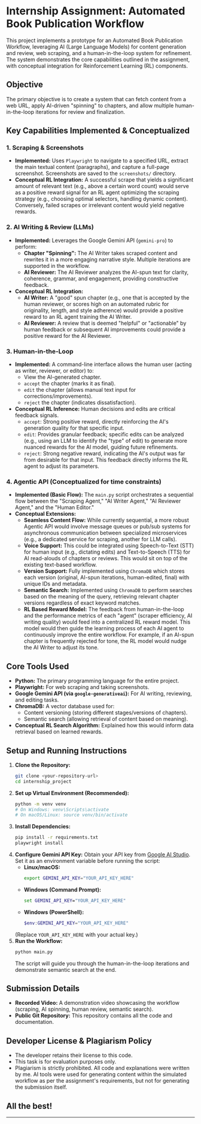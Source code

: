 # Internship Assignment: Automated Book Publication Workflow

This project implements a prototype for an Automated Book Publication Workflow, leveraging AI (Large Language Models) for content generation and review, web scraping, and a human-in-the-loop system for refinement. The system demonstrates the core capabilities outlined in the assignment, with conceptual integration for Reinforcement Learning (RL) components.

## Objective

The primary objective is to create a system that can fetch content from a web URL, apply AI-driven "spinning" to chapters, and allow multiple human-in-the-loop iterations for review and finalization.

## Key Capabilities Implemented & Conceptualized

### 1. Scraping & Screenshots
- **Implemented:** Uses `Playwright` to navigate to a specified URL, extract the main textual content (paragraphs), and capture a full-page screenshot. Screenshots are saved to the `screenshots/` directory.
- **Conceptual RL Integration:** A successful scrape that yields a significant amount of relevant text (e.g., above a certain word count) would serve as a positive reward signal for an RL agent optimizing the scraping strategy (e.g., choosing optimal selectors, handling dynamic content). Conversely, failed scrapes or irrelevant content would yield negative rewards.

### 2. AI Writing & Review (LLMs)
- **Implemented:** Leverages the Google Gemini API (`gemini-pro`) to perform:
    - **Chapter "Spinning":** The AI Writer takes scraped content and rewrites it in a more engaging narrative style. Multiple iterations are supported in the workflow.
    - **AI Reviewer:** The AI Reviewer analyzes the AI-spun text for clarity, coherence, grammar, and engagement, providing constructive feedback.
- **Conceptual RL Integration:**
    - **AI Writer:** A "good" spun chapter (e.g., one that is accepted by the human reviewer, or scores high on an automated rubric for originality, length, and style adherence) would provide a positive reward to an RL agent training the AI Writer.
    - **AI Reviewer:** A review that is deemed "helpful" or "actionable" by human feedback or subsequent AI improvements could provide a positive reward for the AI Reviewer.

### 3. Human-in-the-Loop
- **Implemented:** A command-line interface allows the human user (acting as writer, reviewer, or editor) to:
    - View the AI-generated chapter.
    - `accept` the chapter (marks it as final).
    - `edit` the chapter (allows manual text input for corrections/improvements).
    - `reject` the chapter (indicates dissatisfaction).
- **Conceptual RL Inference:** Human decisions and edits are critical feedback signals.
    - `accept`: Strong positive reward, directly reinforcing the AI's generation quality for that specific input.
    - `edit`: Provides granular feedback; specific edits can be analyzed (e.g., using an LLM to identify the "type" of edit) to generate more nuanced rewards for the AI model, guiding future refinements.
    - `reject`: Strong negative reward, indicating the AI's output was far from desirable for that input. This feedback directly informs the RL agent to adjust its parameters.

### 4. Agentic API (Conceptualized for time constraints)
- **Implemented (Basic Flow):** The `main.py` script orchestrates a sequential flow between the "Scraping Agent," "AI Writer Agent," "AI Reviewer Agent," and the "Human Editor."
- **Conceptual Extensions:**
    - **Seamless Content Flow:** While currently sequential, a more robust Agentic API would involve message queues or pub/sub systems for asynchronous communication between specialized microservices (e.g., a dedicated service for scraping, another for LLM calls).
    - **Voice Support:** This could be integrated using Speech-to-Text (STT) for human input (e.g., dictating edits) and Text-to-Speech (TTS) for AI read-alouds of chapters or reviews. This would sit on top of the existing text-based workflow.
    - **Version Support:** Fully implemented using `ChromaDB` which stores each version (original, AI-spun iterations, human-edited, final) with unique IDs and metadata.
    - **Semantic Search:** Implemented using `ChromaDB` to perform searches based on the meaning of the query, retrieving relevant chapter versions regardless of exact keyword matches.
    - **RL Based Reward Model:** The feedback from human-in-the-loop and the performance metrics of each "agent" (scraper efficiency, AI writing quality) would feed into a centralized RL reward model. This model would then guide the learning process of each AI agent to continuously improve the entire workflow. For example, if an AI-spun chapter is frequently rejected for tone, the RL model would nudge the AI Writer to adjust its tone.

## Core Tools Used

- **Python:** The primary programming language for the entire project.
- **Playwright:** For web scraping and taking screenshots.
- **Google Gemini API (via `google-generativeai`):** For AI writing, reviewing, and editing tasks.
- **ChromaDB:** A vector database used for:
    - Content versioning (storing different stages/versions of chapters).
    - Semantic search (allowing retrieval of content based on meaning).
- **Conceptual RL Search Algorithm:** Explained how this would inform data retrieval based on learned rewards.

## Setup and Running Instructions

1.  **Clone the Repository:**
    ```bash
    git clone <your-repository-url>
    cd internship_project
    ```
2.  **Set up Virtual Environment (Recommended):**
    ```bash
    python -m venv venv
    # On Windows: venv\Scripts\activate
    # On macOS/Linux: source venv/bin/activate
    ```
3.  **Install Dependencies:**
    ```bash
    pip install -r requirements.txt
    playwright install
    ```
4.  **Configure Gemini API Key:**
    Obtain your API key from [Google AI Studio](https://aistudio.google.com/).
    Set it as an environment variable before running the script:
    - **Linux/macOS:**
        ```bash
        export GEMINI_API_KEY="YOUR_API_KEY_HERE"
        ```
    - **Windows (Command Prompt):**
        ```cmd
        set GEMINI_API_KEY="YOUR_API_KEY_HERE"
        ```
    - **Windows (PowerShell):**
        ```powershell
        $env:GEMINI_API_KEY="YOUR_API_KEY_HERE"
        ```
    (Replace `YOUR_API_KEY_HERE` with your actual key.)
5.  **Run the Workflow:**
    ```bash
    python main.py
    ```
    The script will guide you through the human-in-the-loop iterations and demonstrate semantic search at the end.

## Submission Details

- **Recorded Video:** A demonstration video showcasing the workflow (scraping, AI spinning, human review, semantic search).
- **Public Git Repository:** This repository contains all the code and documentation.

## Developer License & Plagiarism Policy

- The developer retains their license to this code.
- This task is for evaluation purposes only.
- Plagiarism is strictly prohibited. All code and explanations were written by me. AI tools were used for generating content within the simulated workflow as per the assignment's requirements, but not for generating the submission itself.

## All the best!

---